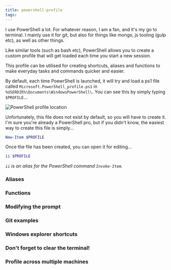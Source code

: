 ```yaml
---
title: powershell-profile
tags:
---
```


I use PowerShell a lot. For whatever reason, I am a fan, and it's my go to terminal. I mainly use it for git, but also for things like mongo, js tooling (gulp etc), as well as other things.

Like similar tools (such as bash etc), PowerShell allows you to create a custom profile that will get loaded each time you start a new session.

This profile can be utilised for creating shortcuts, aliases and functions to make everyday tasks and commands quicker and easier. 

By default, each time PoewrShell is launched, it will try and load a ps1 file called `Microsoft.PowerShell_profile.ps1` in `%USERDIR%\Documents\WindowsPowerShell\`. You can see this by simply typing `$PROFILE`...

![PowerShell profile location](/blog/images/powershell-profile/profile-path.png)

Unfortunately, this file does not exist by default, so you will have to create it. I'm sure you're already a PowerShell pro, but if you didn't know, the easiest way to create this file is simply...
```powershell
New-Item $PROFILE
```

Once the file has been created, you can open it for editing...
```powershell
ii $PROFILE
```
*`ii` is an alias for the PowerShell command `Invoke-Item`.*

### Aliases

### Functions

### Modifying the prompt

### Git examples

### Windows explorer shortcuts

### Don't forget to clear the terminal!

### Profile across multiple machines